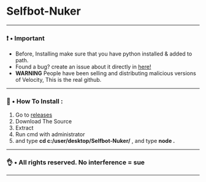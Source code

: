# Selfbot-Nuker
___

### ❗ • Important
* Before, Installing make sure that you have python installed & added to path.
* Found a bug? create an issue about it directly in [here!](https://discord.gg/51)
* **WARNING** People have been selling and distributing malicious versions of Velocity, This is the real github. 
___

### 🎪 • How To Install : 
1. Go to [releases](https://github.com/727b/Selfbot-Nuker)
2. Download The Source
3. Extract 
4. Run cmd with administrator
5. and type **cd c:/user/desktop/Selfbot-Nuker/** , and type **node .**

___

### 👌 • All rights reserved. No interference = sue 

___
